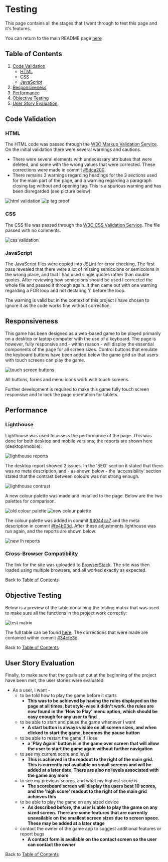 # Testing

This page contains all the stages that I went through to test this page and it's features.

You can return to the main README page [here](README.md)
## Table of Contents
1. [Code Validation](#code-validation)
    - [HTML](#html)
    - [CSS](#css)
    - [JavaScript](#javascript)
2. [Responsiveness](#responsiveness)
3. [Performance](#performance)
4. [Objective Testing](#objective-testing)
5. [User Story Evaluation](#user-story-evaluation)

## Code Validation

### HTML
The HTML code was passed through the [W3C Markup Validation Service](https://validator.w3.org/). On the initial validation there were several warnings and cautions.
  - There were several elements with unnecessary attributes that were deleted, and some with the wrong values that were corrected. These corrections were made in commit [#5dca200](https://github.com/tealhorizon87/ms2_block-puzzle/commit/5dca200fde38a5695df3e1b1e9fafba7ed9c5569).
  - There remains 3 warnings regarding headings for the 3 sections used for the main part of the page, and a warning regarding a paragraph closing tag without and opening tag. This is a spurious warning and has been disregarded (see picture below).

  ![html validation](assets/img/html-valid.png)
  ![p tag proof](assets/img/p-tag-proof.png)

### CSS
The CSS file was passed through the [W3C CSS Validation Service](https://jigsaw.w3.org/css-validator/). The file passed with no comments.

![css validation](assets/img/css-valid.png)

### JavaScript
The JavaScript files were copied into [JSLint](https://www.jslint.com/) for error checking. The first pass revealed that there were a lot of missing semicolons or semicolons in the wrong place, and that I had used single quotes rather than double quotes. After reviewing how semicolons should be used I corrected the whole file and passed it through again. It then came out with one warning regarding a FOR loop and not declaring 'i' before the loop.

The warning is valid but in the context of this project I have chosen to ignore it as the code works fine without correction.

## Responsiveness

This game has been designed as a web-based game to be played primarily on a desktop or laptop computer with the use of a keyboard. The page is however, fully responsive and - within reason - will display the essential components of the page for all screen sizes. Control buttons that emulate the keyboard buttons have been added below the game grid so that users with touch screens can play the game.

![touch screen buttons](assets/img/touch-screen-buttons.png)

All buttons, forms and menu icons work with touch screens.

Further development is required to make this game fully touch screen responsive and to lock the page orientation for tablets.

## Performance

### Lighthouse
Lighthouse was used to assess the performance of the page. This was done for both desktop and mobile versions; the reports are shown here (desktop/mobile):

![lighthouse reports](assets/img/lighthouse-combined.png)

The desktop report showed 2 issues. In the 'SEO' section it stated that there was no meta description, and - as shown below - the 'accessibility' section stated that the contrast between colours was not strong enough.

![lighthouse contrast](assets/img/lighthouse-contrast.jpg)

A new colour palette was made and installed to the page. Below are the two palettes for comparison.

![old colour palette](assets/img/colour-palette-old.png)
![new colour palette](assets/img/colour-palette.png)

The colour palette was added in commit [#4044ca7](https://github.com/tealhorizon87/ms2_block-puzzle/commit/4044ca74022b2fb1b9fe3ce79906ba6b46c63448) and the meta description in commit [#fe4b03d](https://github.com/tealhorizon87/ms2_block-puzzle/commit/fe4b03d64ac658a54ff58940b7ea0968c9760d0b). After these adjustments lighthouse was run again, and the reports are shown below:

![new lh reports](assets/img/lh-combined-new.png)

### Cross-Browser Compatibility
The link for the site was uploaded to [BrowserStack](https://www.browserstack.com/). The site was then loaded using multiple browsers, and all worked exactly as expected.

Back to [Table of Contents](#table-of-contents)

## Objective Testing

Below is a preview of the table containing the testing matrix that was used to make sure all the functions in the project work correctly:

![test matrix](assets/img/test-matrix.png)

The full table can be found [here](assets/docs/test-matrix-complete.pdf). The corrections that were made are contained within commit [#34cfe3d](https://github.com/tealhorizon87/ms2_block-puzzle/commit/34cfe3d0acd86a50f46b24abf477e0812fd9d92b).

Back to [Table of Contents](#table-of-contents)

## User Story Evaluation

Finally, to make sure that the goals set out at the beginning of the project have been met, the user stories were evaluated:

- As a user, I want -
  - to be told how to play the game before it starts
    - __This was to be achieved by having the rules displayed on the page at all times, but style-wise it didn't work. the rules are now found in the 'How to Play' menu option, which should be easy enough for any user to find__
  - to be able to start and pause the game whenever I want
    - __A start button is always visible on all screen sizes, and when clicked to start the game, becomes the pause button__
  - to be able to restart the game if I lose
    - __a 'Play Again' button is in the game over screen that will allow the user to start the game again without further navigation__
  - to see my current score and level
    - __This is achieved in the readout to the right of the main grid. This is currently not available on small screens and will be added at a later date. There are also no levels associated with the game any more__
  - to see my previous scores, and what my highest score is
    - __The scoreboard screen will display the users best 10 scores, and the 'high score' readout to the right of the main grid achieves this__
  - to be able to play the game on any sized device
    - __As described before, the user is able to play the game on any sized screen. There are some features that are currently unavailable on the smallest screen sizes due to screen space. These may be added at a later stage__
  - contact the owner of the game app to suggest additional features or report bugs
    - __A contact form is available on the contact screen so the user can contact the owner__

Back to [Table of Contents](#table-of-contents)
